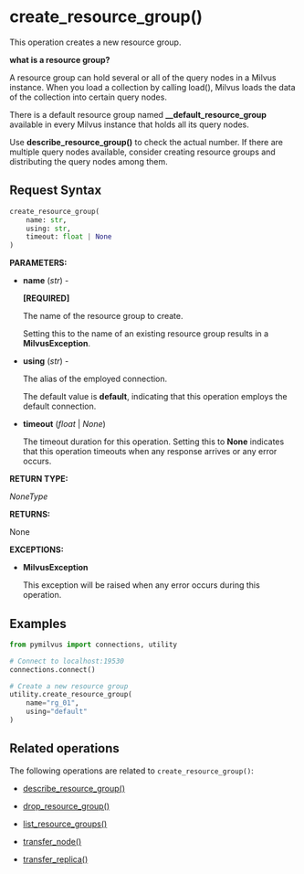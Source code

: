 # create_resource_group()

This operation creates a new resource group. 

<div class="admonition note">

<p><b>what is a resource group?</b></p>

<p>A resource group can hold several or all of the query nodes in a Milvus instance. When you load a collection by calling load(), Milvus loads the data of the collection into certain query nodes.</p>
<p>There is a default resource group named <strong>__default_resource_group</strong> available in every Milvus instance that holds all its query nodes. </p>
<p>Use <strong>describe_resource_group()</strong> to check the actual number. If there are multiple query nodes available, consider creating resource groups and distributing the query nodes among them.</p>

</div>

## Request Syntax

```python
create_resource_group(
    name: str,
    using: str,
    timeout: float | None
)
```

**PARAMETERS:**

- **name** (*str*) -

    **[REQUIRED]**

    The name of the resource group to create.

    Setting this to the name of an existing resource group results in a **MilvusException**.

- **using** (*str*) - 

    The alias of the employed connection.

    The default value is **default**, indicating that this operation employs the default connection.

- **timeout** (*float* | *None*)  

    The timeout duration for this operation. Setting this to **None** indicates that this operation timeouts when any response arrives or any error occurs.

**RETURN TYPE:**

*NoneType*

**RETURNS:**

None

**EXCEPTIONS:**

- **MilvusException**

    This exception will be raised when any error occurs during this operation.

## Examples

```python
from pymilvus import connections, utility

# Connect to localhost:19530
connections.connect()

# Create a new resource group
utility.create_resource_group(
    name="rg_01",
    using="default"
)
```

## Related operations

The following operations are related to `create_resource_group()`:

- [describe_resource_group()](describe_resource_group.md)

- [drop_resource_group()](drop_resource_group.md)

- [list_resource_groups()](list_resource_groups.md)

- [transfer_node()](transfer_node.md)

- [transfer_replica()](transfer_replica.md)

